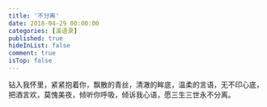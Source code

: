 ```yaml
---
title: '不分离'
date: 2018-04-29 00:00:00
categories: [溪语录]
published: true
hideInList: false
comment: true 
isTop: false
---
```

钻入我怀里，紧紧抱着你，飘散的青丝，清澈的眸底，温柔的言语，无不印心底，把酒言欢，莫愧美夜，倾听你呼吸，倾诉我心语，愿三生三世永不分离。
